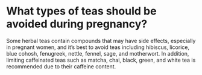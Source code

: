 # What types of teas should be avoided during pregnancy?

Some herbal teas contain compounds that may have side effects, especially in pregnant women, and it’s best to avoid teas including hibiscus, licorice, blue cohosh, fenugreek, nettle, fennel, sage, and motherwort. In addition, limiting caffeinated teas such as matcha, chai, black, green, and white tea is recommended due to their caffeine content.